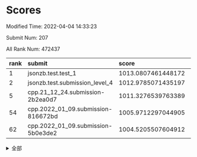 # Scores

Modified Time: 2022-04-04 14:33:23

Submit Num: 207

All Rank Num: 472437

| rank |               submit               |       score        |       sigma        | pk_num |
| :--- | :--------------------------------- | :----------------- | :----------------- | :----- |
| 1    | jsonzb.test.test_1                 | 1013.0807461448172 | 0.8151097556189743 | 9128   |
| 2    | jsonzb.test.submission_level_4     | 1012.9785071435197 | 0.7808973212163788 | 9127   |
| 5    | cpp.21_12_24.submission-2b2ea0d7   | 1011.3276539763389 | 0.8049526073137884 | 9131   |
| 54   | cpp.2022_01_09.submission-816672bd | 1005.9712297044905 | 0.7189400588108388 | 9131   |
| 62   | cpp.2022_01_09.submission-5b0e3de2 | 1004.5205507604912 | 0.7129527722830514 | 9128   |


<details>
<summary>全部</summary>

| rank |                 submit                 |       score        |       sigma        | pk_num |
| :--- | :------------------------------------- | :----------------- | :----------------- | :----- |
| 1    | jsonzb.test.test_1                     | 1013.0807461448172 | 0.8151097556189743 | 9128   |
| 2    | jsonzb.test.submission_level_4         | 1012.9785071435197 | 0.7808973212163788 | 9127   |
| 3    | gobigger.level_3.submission_level_3_5  | 1012.0740368951869 | 0.7870365323794684 | 9132   |
| 4    | gobigger.level_3.submission_level_3_21 | 1011.3409768258501 | 0.7491552740254268 | 9132   |
| 5    | cpp.21_12_24.submission-2b2ea0d7       | 1011.3276539763389 | 0.8049526073137884 | 9131   |
| 6    | gobigger.level_3.submission_level_3_31 | 1011.0150805220901 | 0.776424198382575  | 9128   |
| 7    | gobigger.level_3.submission_level_3_26 | 1010.8103152578515 | 0.7880897974311325 | 9126   |
| 8    | gobigger.level_3.submission_level_3_1  | 1010.7051817017577 | 0.7709588496469465 | 9136   |
| 9    | gobigger.level_3.submission_level_3_42 | 1010.7010269367304 | 0.7722024444255509 | 9135   |
| 10   | gobigger.level_3.submission_level_3_27 | 1010.6977181694385 | 0.7482551302310346 | 9130   |
| 11   | gobigger.level_3.submission_level_3_23 | 1010.6105897298627 | 0.756821659478118  | 9130   |
| 12   | gobigger.level_3.submission_level_3_36 | 1010.6054200764311 | 0.740045253709831  | 9130   |
| 13   | gobigger.level_3.submission_level_3_18 | 1010.5218190160015 | 0.7765821458153831 | 9126   |
| 14   | gobigger.level_3.submission_level_3_39 | 1010.5021203890718 | 0.7517569085697611 | 9129   |
| 15   | gobigger.level_3.submission_level_3_2  | 1010.43098617932   | 0.7603893632563291 | 9131   |
| 16   | gobigger.level_3.submission_level_3_44 | 1010.3573456183776 | 0.7651385939198169 | 9130   |
| 17   | gobigger.level_3.submission_level_3_0  | 1010.2375643713768 | 0.7733915946334494 | 9126   |
| 18   | gobigger.level_3.submission_level_3_43 | 1010.2363480896075 | 0.7560577549589391 | 9130   |
| 19   | gobigger.level_3.submission_level_3_45 | 1010.2341330544102 | 0.7553713906972235 | 9130   |
| 20   | gobigger.level_3.submission_level_3_7  | 1010.2060507862319 | 0.7673176102950522 | 9127   |
| 21   | gobigger.level_3.submission_level_3_22 | 1010.184330660039  | 0.7795661169105473 | 9127   |
| 22   | gobigger.level_3.submission_level_3_12 | 1010.1814133874503 | 0.7450647332955433 | 9132   |
| 23   | gobigger.level_3.submission_level_3_49 | 1010.1342576372813 | 0.7614347848587936 | 9129   |
| 24   | gobigger.level_3.submission_level_3_48 | 1010.098227984295  | 0.7325649584667159 | 9130   |
| 25   | gobigger.level_3.submission_level_3_6  | 1010.0936582291065 | 0.767532990006519  | 9132   |
| 26   | gobigger.level_3.submission_level_3_25 | 1010.0865143172704 | 0.7700350245211913 | 9127   |
| 27   | gobigger.level_3.submission_level_3_30 | 1010.045127986434  | 0.7421232460744852 | 9137   |
| 28   | gobigger.level_3.submission_level_3_13 | 1010.0034413049141 | 0.7800888968429293 | 9132   |
| 29   | gobigger.level_3.submission_level_3_16 | 1009.9962660517826 | 0.7543826073994444 | 9135   |
| 30   | gobigger.level_3.submission_level_3_15 | 1009.9886950341698 | 0.7833120626659427 | 9126   |
| 31   | gobigger.level_3.submission_level_3_20 | 1009.9133318269651 | 0.7565072943040867 | 9125   |
| 32   | gobigger.level_3.submission_level_3_40 | 1009.911617228092  | 0.7376975739644728 | 9130   |
| 33   | gobigger.level_3.submission_level_3_38 | 1009.8973450706183 | 0.7605532384150343 | 9128   |
| 34   | gobigger.level_3.submission_level_3_10 | 1009.886759385252  | 0.7296271978063811 | 9129   |
| 35   | gobigger.level_3.submission_level_3_35 | 1009.8763967651062 | 0.7353920446427094 | 9133   |
| 36   | gobigger.level_3.submission_level_3_33 | 1009.719044824254  | 0.7425537835571577 | 9129   |
| 37   | gobigger.level_3.submission_level_3_17 | 1009.5904848116201 | 0.7418409019669956 | 9124   |
| 38   | gobigger.level_3.submission_level_3_32 | 1009.5430368824138 | 0.7782655023189419 | 9131   |
| 39   | gobigger.level_3.submission_level_3_11 | 1009.5288335174872 | 0.7582151205128905 | 9127   |
| 40   | gobigger.level_3.submission_level_3_14 | 1009.4258638925214 | 0.7360621057723751 | 9131   |
| 41   | gobigger.level_3.submission_level_3_9  | 1009.3557005392199 | 0.7623890289606775 | 9131   |
| 42   | gobigger.level_3.submission_level_3_46 | 1009.3251749298228 | 0.7592906769506783 | 9125   |
| 43   | gobigger.level_3.submission_level_3_41 | 1009.298482714786  | 0.7394841404680279 | 9132   |
| 44   | gobigger.level_3.submission_level_3_47 | 1009.2565724122087 | 0.7530261696445972 | 9132   |
| 45   | gobigger.level_3.submission_level_3_37 | 1009.1855043748278 | 0.7305887617698006 | 9131   |
| 46   | gobigger.level_3.submission_level_3_24 | 1009.1143724897212 | 0.7520075830961329 | 9132   |
| 47   | gobigger.level_3.submission_level_3_3  | 1009.0999961766606 | 0.7476178773254003 | 9132   |
| 48   | gobigger.level_3.submission_level_3_19 | 1009.089249041899  | 0.7479670433091253 | 9127   |
| 49   | gobigger.level_3.submission_level_3_8  | 1009.0643787445745 | 0.7506427568491911 | 9130   |
| 50   | gobigger.level_3.submission_level_3_28 | 1009.0255271913489 | 0.7397529697252548 | 9132   |
| 51   | gobigger.level_3.submission_level_3_4  | 1008.7475033494442 | 0.7369886700149518 | 9128   |
| 52   | gobigger.level_3.submission_level_3_29 | 1008.4250019975266 | 0.7279842679701768 | 9124   |
| 53   | gobigger.level_3.submission_level_3_34 | 1008.0803546486585 | 0.7515290001339675 | 9129   |
| 54   | cpp.2022_01_09.submission-816672bd     | 1005.9712297044905 | 0.7189400588108388 | 9131   |
| 55   | gobigger.level_1.submission_level_1_34 | 1005.7104193726437 | 0.7156800569154379 | 9136   |
| 56   | gobigger.level_1.submission_level_1_11 | 1005.6663980785373 | 0.7324141918472542 | 9131   |
| 57   | gobigger.level_1.submission_level_1_46 | 1005.1055027868206 | 0.7235156457955213 | 9135   |
| 58   | gobigger.level_1.submission_level_1_35 | 1004.7441857042413 | 0.7188453036164318 | 9133   |
| 59   | gobigger.level_1.submission_level_1_31 | 1004.7255835750476 | 0.7192466610769946 | 9125   |
| 60   | gobigger.level_1.submission_level_1_32 | 1004.6351910007913 | 0.7070140397690884 | 9130   |
| 61   | gobigger.level_1.submission_level_1_24 | 1004.5880041128731 | 0.7093840786562318 | 9130   |
| 62   | cpp.2022_01_09.submission-5b0e3de2     | 1004.5205507604912 | 0.7129527722830514 | 9128   |
| 63   | gobigger.level_1.submission_level_1_42 | 1004.4600570022585 | 0.7322571150547851 | 9128   |
| 64   | gobigger.level_1.submission_level_1_48 | 1004.3944755013646 | 0.7155396922868715 | 9133   |
| 65   | gobigger.level_1.submission_level_1_4  | 1004.290937829222  | 0.7169524712937161 | 9130   |
| 66   | gobigger.level_1.submission_level_1_26 | 1004.1957477909166 | 0.707668530423223  | 9135   |
| 67   | gobigger.level_1.submission_level_1_15 | 1004.170602604073  | 0.7123105454238764 | 9131   |
| 68   | gobigger.level_1.submission_level_1_39 | 1004.098852185373  | 0.7120581194300857 | 9129   |
| 69   | gobigger.level_1.submission_level_1_5  | 1003.9543866854608 | 0.7169126741400595 | 9129   |
| 70   | gobigger.level_1.submission_level_1_17 | 1003.9512319801545 | 0.7138865356390021 | 9126   |
| 71   | gobigger.level_1.submission_level_1_10 | 1003.7946671460702 | 0.715388386190506  | 9128   |
| 72   | gobigger.level_1.submission_level_1_27 | 1003.7703038699897 | 0.7156686138206483 | 9136   |
| 73   | gobigger.level_1.submission_level_1_36 | 1003.7300522592292 | 0.713852538459516  | 9126   |
| 74   | gobigger.level_1.submission_level_1_13 | 1003.7212205862158 | 0.7231425959241214 | 9129   |
| 75   | gobigger.level_1.submission_level_1_22 | 1003.5324691844357 | 0.7222218027044391 | 9125   |
| 76   | gobigger.level_1.submission_level_1_9  | 1003.5090869522727 | 0.7190891808542933 | 9133   |
| 77   | gobigger.level_1.submission_level_1_38 | 1003.4068475950005 | 0.7203151658784485 | 9133   |
| 78   | gobigger.level_1.submission_level_1_20 | 1003.3684190063263 | 0.7205132029598965 | 9128   |
| 79   | gobigger.level_1.submission_level_1_21 | 1003.288761760318  | 0.7216628626776197 | 9127   |
| 80   | gobigger.level_1.submission_level_1_33 | 1003.2745079561101 | 0.7137407813726578 | 9133   |
| 81   | gobigger.level_1.submission_level_1_40 | 1003.2686918775663 | 0.7109737227936803 | 9128   |
| 82   | gobigger.level_1.submission_level_1_47 | 1003.2634380761266 | 0.7186844581679281 | 9127   |
| 83   | gobigger.level_1.submission_level_1_8  | 1003.2506174528321 | 0.7215757535086906 | 9129   |
| 84   | gobigger.level_1.submission_level_1_44 | 1003.1790307705382 | 0.7183979237777826 | 9132   |
| 85   | gobigger.level_1.submission_level_1_19 | 1003.1258889226855 | 0.7371287104252167 | 9129   |
| 86   | gobigger.level_1.submission_level_1_37 | 1003.0654375796951 | 0.7263584351609386 | 9127   |
| 87   | gobigger.level_1.submission_level_1_30 | 1003.0649492502394 | 0.7142871674596217 | 9129   |
| 88   | gobigger.level_1.submission_level_1_29 | 1003.0222854122586 | 0.7110798817431203 | 9125   |
| 89   | gobigger.level_1.submission_level_1_3  | 1002.8405842736483 | 0.7107333829477965 | 9127   |
| 90   | gobigger.level_1.submission_level_1_1  | 1002.8343064263717 | 0.7077759735759827 | 9128   |
| 91   | gobigger.level_1.submission_level_1_49 | 1002.8309752915853 | 0.7173834315112741 | 9131   |
| 92   | gobigger.level_1.submission_level_1_12 | 1002.823494821164  | 0.7110889647171383 | 9131   |
| 93   | gobigger.level_1.submission_level_1_2  | 1002.8152306571754 | 0.7175690001069285 | 9126   |
| 94   | gobigger.level_1.submission_level_1_0  | 1002.7163213039637 | 0.7137997767527184 | 9132   |
| 95   | gobigger.level_1.submission_level_1_45 | 1002.7148096571174 | 0.7174110381721379 | 9130   |
| 96   | gobigger.level_1.submission_level_1_43 | 1002.5684421571076 | 0.7134591881781304 | 9129   |
| 97   | gobigger.level_1.submission_level_1_25 | 1002.5361935486777 | 0.7062020674846808 | 9130   |
| 98   | gobigger.level_1.submission_level_1_18 | 1002.5133145765684 | 0.7030445217783813 | 9128   |
| 99   | gobigger.level_1.submission_level_1_41 | 1002.4003461322307 | 0.717099705920353  | 9130   |
| 100  | gobigger.level_1.submission_level_1_6  | 1002.3070327254137 | 0.7162703266627952 | 9123   |
| 101  | gobigger.level_1.submission_level_1_14 | 1002.2852523467535 | 0.7179228434802859 | 9134   |
| 102  | gobigger.level_1.submission_level_1_7  | 1001.9597666629622 | 0.7085730369258879 | 9130   |
| 103  | gobigger.level_1.submission_level_1_28 | 1001.8403583404823 | 0.7165870475804392 | 9124   |
| 104  | gobigger.level_1.submission_level_1_23 | 1001.8089737168538 | 0.711989017669198  | 9127   |
| 105  | gobigger.level_1.submission_level_1_16 | 1001.6537351334351 | 0.7146944542220716 | 9131   |
| 106  | gobigger.random.submission_random_47   | 997.5311044937049  | 0.7080304229458357 | 9129   |
| 107  | gobigger.random.submission_random_26   | 997.1714305716863  | 0.6936559051771332 | 9135   |
| 108  | gobigger.random.submission_random_34   | 997.0934769369562  | 0.7072866423326399 | 9129   |
| 109  | gobigger.random.submission_random_5    | 997.0891282904765  | 0.7061064139496603 | 9128   |
| 110  | gobigger.random.submission_random_27   | 997.0396948633031  | 0.705179403123747  | 9125   |
| 111  | gobigger.random.submission_random_0    | 996.7906569610681  | 0.7148430964166987 | 9127   |
| 112  | gobigger.random.submission_random_31   | 996.6445336807883  | 0.6997831666942629 | 9131   |
| 113  | gobigger.random.submission_random_44   | 996.6303952638935  | 0.7025072154102444 | 9132   |
| 114  | gobigger.random.submission_random_23   | 996.6223881066493  | 0.7290260210728218 | 9131   |
| 115  | gobigger.random.submission_random_22   | 996.5113627891963  | 0.7152402309759855 | 9125   |
| 116  | gobigger.random.submission_random_3    | 996.4775772144574  | 0.7064207877464325 | 9123   |
| 117  | gobigger.random.submission_random_12   | 996.4201325910536  | 0.7130435038045868 | 9128   |
| 118  | gobigger.random.submission_random_40   | 996.3470254660062  | 0.7157463220955725 | 9120   |
| 119  | gobigger.random.submission_random_38   | 996.2881332790387  | 0.7160783437396748 | 9127   |
| 120  | gobigger.random.submission_random_7    | 996.220078018894   | 0.7141247789087865 | 9129   |
| 121  | gobigger.random.submission_random_45   | 996.1699023619115  | 0.7096064156926885 | 9130   |
| 122  | gobigger.random.submission_random_21   | 996.1139926866236  | 0.7144582688288597 | 9133   |
| 123  | gobigger.random.submission_random_39   | 996.0869122007283  | 0.713026677210087  | 9127   |
| 124  | gobigger.random.submission_random_1    | 996.071546472636   | 0.7239377560496729 | 9120   |
| 125  | gobigger.random.submission_random_2    | 996.0508516317983  | 0.7047897883606158 | 9130   |
| 126  | gobigger.random.submission_random_37   | 996.0391422424747  | 0.7190690283218034 | 9129   |
| 127  | gobigger.random.submission_random_43   | 995.8830535728165  | 0.7297947789077601 | 9128   |
| 128  | gobigger.random.submission_random_25   | 995.8779747792418  | 0.7143351742078049 | 9125   |
| 129  | gobigger.random.submission_random_17   | 995.816632530446   | 0.7145850496457868 | 9130   |
| 130  | gobigger.random.submission_random_4    | 995.7947540982599  | 0.7158684541499509 | 9129   |
| 131  | gobigger.random.submission_random_19   | 995.7895597565125  | 0.6984219575253169 | 9131   |
| 132  | gobigger.random.submission_random_8    | 995.7790487943532  | 0.7154264957690203 | 9128   |
| 133  | gobigger.random.submission_random_33   | 995.7628641059547  | 0.7123537069019481 | 9121   |
| 134  | gobigger.random.submission_random_49   | 995.7574098241587  | 0.7077290003531163 | 9132   |
| 135  | gobigger.random.submission_random_9    | 995.6427892043447  | 0.7170545408326711 | 9133   |
| 136  | gobigger.random.submission_random_10   | 995.6157139658964  | 0.7123289905941421 | 9130   |
| 137  | gobigger.random.submission_random_14   | 995.6105052452792  | 0.703295309596928  | 9126   |
| 138  | gobigger.random.submission_random_42   | 995.5780402702769  | 0.7129593181067919 | 9136   |
| 139  | gobigger.random.submission_random_18   | 995.5732942380082  | 0.7297305279319914 | 9133   |
| 140  | gobigger.random.submission_random_41   | 995.5685804117942  | 0.7257469750105537 | 9132   |
| 141  | gobigger.random.submission_random_36   | 995.5469294959834  | 0.7243892773471899 | 9130   |
| 142  | gobigger.random.submission_random_16   | 995.5250882750325  | 0.702974877660509  | 9125   |
| 143  | gobigger.random.submission_random_11   | 995.4742349479963  | 0.7119810508257207 | 9129   |
| 144  | gobigger.random.submission_random_28   | 995.4721892036471  | 0.7084328780963648 | 9130   |
| 145  | gobigger.random.submission_random_20   | 995.4455045898737  | 0.711605310460236  | 9126   |
| 146  | gobigger.random.submission_random_29   | 995.2220808443394  | 0.7066927352405115 | 9128   |
| 147  | gobigger.random.submission_random_30   | 995.1855692326625  | 0.7140458295124059 | 9131   |
| 148  | gobigger.random.submission_random_13   | 995.1718836263973  | 0.7104903391025712 | 9129   |
| 149  | gobigger.random.submission_random_15   | 995.1384385830846  | 0.7180865295528943 | 9126   |
| 150  | gobigger.random.submission_random_35   | 995.1128510800904  | 0.7187478652338192 | 9127   |
| 151  | gobigger.random.submission_random_24   | 995.0650466156943  | 0.698238926895289  | 9128   |
| 152  | gobigger.random.submission_random_32   | 995.0365267653111  | 0.7252311490671501 | 9124   |
| 153  | gobigger.random.submission_random_46   | 995.0166208462903  | 0.7123866455732357 | 9129   |
| 154  | gobigger.random.submission_random_6    | 994.9979786772963  | 0.7123392833263833 | 9129   |
| 155  | gobigger.level_2.submission_level_2_26 | 994.9841555251409  | 0.7097428442837078 | 9130   |
| 156  | gobigger.level_2.submission_level_2_17 | 994.7698807811431  | 0.7207455343147166 | 9128   |
| 157  | gobigger.random.submission_random_48   | 994.6821872583203  | 0.7183891266894351 | 9131   |
| 158  | gobigger.level_2.submission_level_2_20 | 994.2907369546683  | 0.7306325843401622 | 9129   |
| 159  | gobigger.level_2.submission_level_2_3  | 993.7298284010762  | 0.7432754006096723 | 9128   |
| 160  | gobigger.level_2.submission_level_2_21 | 993.6186957917209  | 0.7506218068799411 | 9131   |
| 161  | gobigger.level_2.submission_level_2_0  | 993.4469261044276  | 0.7185834820523636 | 9129   |
| 162  | gobigger.level_2.submission_level_2_23 | 993.2580061392172  | 0.7349417070942945 | 9131   |
| 163  | gobigger.level_2.submission_level_2_42 | 993.2440232343827  | 0.7426175575775961 | 9134   |
| 164  | gobigger.level_2.submission_level_2_5  | 993.0682835519492  | 0.7540871628068865 | 9134   |
| 165  | gobigger.level_2.submission_level_2_30 | 993.0204820279372  | 0.7375925341191304 | 9131   |
| 166  | gobigger.level_2.submission_level_2_32 | 993.0164766265532  | 0.717262604711764  | 9128   |
| 167  | gobigger.level_2.submission_level_2_44 | 992.984001751542   | 0.7460922637675038 | 9132   |
| 168  | gobigger.level_2.submission_level_2_8  | 992.9746548983267  | 0.7348489160619951 | 9130   |
| 169  | gobigger.level_2.submission_level_2_33 | 992.9632732871264  | 0.7251000359199881 | 9131   |
| 170  | gobigger.level_2.submission_level_2_47 | 992.8907584351763  | 0.731418908478295  | 9131   |
| 171  | gobigger.level_2.submission_level_2_37 | 992.8659535566297  | 0.7380188382425884 | 9128   |
| 172  | gobigger.level_2.submission_level_2_40 | 992.8164084174249  | 0.7242630260776897 | 9133   |
| 173  | gobigger.level_2.submission_level_2_2  | 992.7344263804324  | 0.7371766846344866 | 9130   |
| 174  | gobigger.level_2.submission_level_2_12 | 992.7205411903819  | 0.7269580108278695 | 9129   |
| 175  | gobigger.level_2.submission_level_2_46 | 992.5714892040288  | 0.732504553901089  | 9132   |
| 176  | gobigger.level_2.submission_level_2_13 | 992.5032311495005  | 0.7453803886679172 | 9126   |
| 177  | gobigger.level_2.submission_level_2_25 | 992.4765591389727  | 0.721722235544808  | 9125   |
| 178  | gobigger.level_2.submission_level_2_35 | 992.3031920466864  | 0.7411904070120064 | 9131   |
| 179  | gobigger.level_2.submission_level_2_4  | 992.22813549322    | 0.7533032378442566 | 9128   |
| 180  | gobigger.level_2.submission_level_2_39 | 992.2268597634924  | 0.7591233972393332 | 9131   |
| 181  | gobigger.level_2.submission_level_2_38 | 992.2224155634914  | 0.7424822947261901 | 9126   |
| 182  | gobigger.level_2.submission_level_2_19 | 992.1988618222442  | 0.7478353860614858 | 9129   |
| 183  | gobigger.level_2.submission_level_2_22 | 992.183576448872   | 0.7479084286509798 | 9131   |
| 184  | gobigger.level_2.submission_level_2_29 | 992.0601738240568  | 0.7575947077660834 | 9122   |
| 185  | gobigger.level_2.submission_level_2_41 | 992.0536014660255  | 0.7586437228296853 | 9123   |
| 186  | gobigger.level_2.submission_level_2_18 | 992.0267611782306  | 0.750934443231125  | 9127   |
| 187  | gobigger.level_2.submission_level_2_49 | 991.8773368350757  | 0.7334311905871288 | 9130   |
| 188  | gobigger.level_2.submission_level_2_6  | 991.8647542466261  | 0.761157255805354  | 9132   |
| 189  | gobigger.level_2.submission_level_2_31 | 991.6786313066535  | 0.7556984703795252 | 9129   |
| 190  | gobigger.level_2.submission_level_2_27 | 991.5032817201306  | 0.7505402803096544 | 9129   |
| 191  | gobigger.level_2.submission_level_2_1  | 991.4646338790874  | 0.7458717600475678 | 9133   |
| 192  | gobigger.level_2.submission_level_2_24 | 991.4082362904719  | 0.7259384042871363 | 9125   |
| 193  | gobigger.level_2.submission_level_2_36 | 991.2542369439907  | 0.7666596201382887 | 9128   |
| 194  | gobigger.level_2.submission_level_2_15 | 991.0952469157087  | 0.7636147556681455 | 9130   |
| 195  | gobigger.level_2.submission_level_2_9  | 991.0807158686172  | 0.7538889566214233 | 9130   |
| 196  | gobigger.level_2.submission_level_2_28 | 990.9687081384302  | 0.7789768172384364 | 9126   |
| 197  | gobigger.level_2.submission_level_2_48 | 990.9349129981248  | 0.7518095493018797 | 9127   |
| 198  | gobigger.level_2.submission_level_2_7  | 990.926589039358   | 0.7529292727793804 | 9128   |
| 199  | gobigger.level_2.submission_level_2_10 | 990.811440717427   | 0.779072370806557  | 9130   |
| 200  | gobigger.level_2.submission_level_2_43 | 990.7085187136818  | 0.7519491249261878 | 9130   |
| 201  | gobigger.level_2.submission_level_2_45 | 990.7014127575724  | 0.7457229500043074 | 9129   |
| 202  | gobigger.level_2.submission_level_2_34 | 990.4854072721618  | 0.7790056633171624 | 9122   |
| 203  | gobigger.level_2.submission_level_2_14 | 990.4758675494242  | 0.7581046825940239 | 9128   |
| 204  | gobigger.level_2.submission_level_2_16 | 989.8701670194572  | 0.7714145851297778 | 9132   |
| 205  | gobigger.level_2.submission_level_2_11 | 989.7970747057877  | 0.7924424829653415 | 9128   |
| 206  | gobigger.none.submission_none_1        | 978.1473502817382  | 1.2540892333337867 | 9132   |
| 207  | gobigger.none.submission_none_0        | 976.898226086565   | 1.4041443053657032 | 9133   |

</details>
